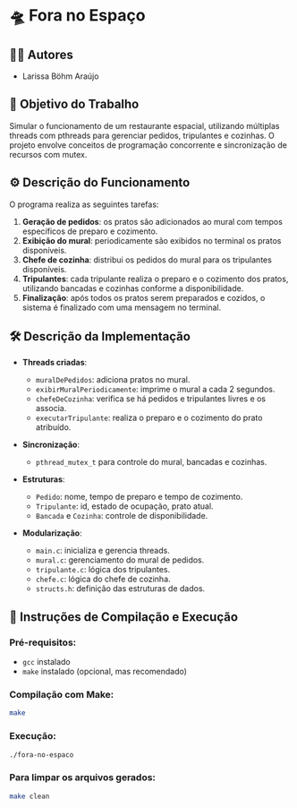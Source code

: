 # 🛸 Fora no Espaço

## 👩‍💻 Autores

- Larissa Böhm Araújo

## 🎯 Objetivo do Trabalho

Simular o funcionamento de um restaurante espacial, utilizando múltiplas threads com pthreads para gerenciar pedidos, tripulantes e cozinhas. O projeto envolve conceitos de programação concorrente e sincronização de recursos com mutex.

## ⚙️ Descrição do Funcionamento

O programa realiza as seguintes tarefas:

1. **Geração de pedidos**: os pratos são adicionados ao mural com tempos específicos de preparo e cozimento.
2. **Exibição do mural**: periodicamente são exibidos no terminal os pratos disponíveis.
3. **Chefe de cozinha**: distribui os pedidos do mural para os tripulantes disponíveis.
4. **Tripulantes**: cada tripulante realiza o preparo e o cozimento dos pratos, utilizando bancadas e cozinhas conforme a disponibilidade.
5. **Finalização**: após todos os pratos serem preparados e cozidos, o sistema é finalizado com uma mensagem no terminal.

## 🛠️ Descrição da Implementação

- **Threads criadas**:

  - `muralDePedidos`: adiciona pratos no mural.
  - `exibirMuralPeriodicamente`: imprime o mural a cada 2 segundos.
  - `chefeDeCozinha`: verifica se há pedidos e tripulantes livres e os associa.
  - `executarTripulante`: realiza o preparo e o cozimento do prato atribuído.

- **Sincronização**:

  - `pthread_mutex_t` para controle do mural, bancadas e cozinhas.

- **Estruturas**:

  - `Pedido`: nome, tempo de preparo e tempo de cozimento.
  - `Tripulante`: id, estado de ocupação, prato atual.
  - `Bancada` e `Cozinha`: controle de disponibilidade.

- **Modularização**:
  - `main.c`: inicializa e gerencia threads.
  - `mural.c`: gerenciamento do mural de pedidos.
  - `tripulante.c`: lógica dos tripulantes.
  - `chefe.c`: lógica do chefe de cozinha.
  - `structs.h`: definição das estruturas de dados.

## 🧪 Instruções de Compilação e Execução

### Pré-requisitos:

- `gcc` instalado
- `make` instalado (opcional, mas recomendado)

### Compilação com Make:

```bash
make
```

### Execução:

```bash
./fora-no-espaco
```

### Para limpar os arquivos gerados:

```bash
make clean
```
